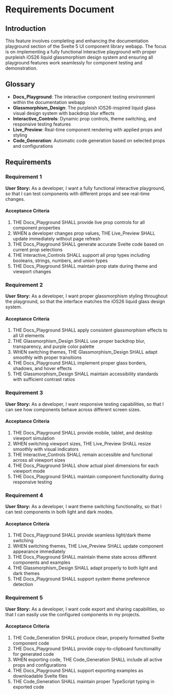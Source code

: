 # Requirements Document

## Introduction

This feature involves completing and enhancing the documentation playground section of the Svelte 5 UI component library webapp. The focus is on implementing a fully functional interactive playground with proper purpleish iOS26 liquid glassmorphism design system and ensuring all playground features work seamlessly for component testing and demonstration.

## Glossary

- **Docs_Playground**: The interactive component testing environment within the documentation webapp
- **Glassmorphism_Design**: The purpleish iOS26-inspired liquid glass visual design system with backdrop blur effects
- **Interactive_Controls**: Dynamic prop controls, theme switching, and responsive testing features
- **Live_Preview**: Real-time component rendering with applied props and styling
- **Code_Generation**: Automatic code generation based on selected props and configurations

## Requirements

### Requirement 1

**User Story:** As a developer, I want a fully functional interactive playground, so that I can test components with different props and see real-time changes.

#### Acceptance Criteria

1. THE Docs_Playground SHALL provide live prop controls for all component properties
2. WHEN a developer changes prop values, THE Live_Preview SHALL update immediately without page refresh
3. THE Docs_Playground SHALL generate accurate Svelte code based on current prop selections
4. THE Interactive_Controls SHALL support all prop types including booleans, strings, numbers, and union types
5. THE Docs_Playground SHALL maintain prop state during theme and viewport changes

### Requirement 2

**User Story:** As a developer, I want proper glassmorphism styling throughout the playground, so that the interface matches the iOS26 liquid glass design system.

#### Acceptance Criteria

1. THE Docs_Playground SHALL apply consistent glassmorphism effects to all UI elements
2. THE Glassmorphism_Design SHALL use proper backdrop blur, transparency, and purple color palette
3. WHEN switching themes, THE Glassmorphism_Design SHALL adapt smoothly with proper transitions
4. THE Docs_Playground SHALL implement proper glass borders, shadows, and hover effects
5. THE Glassmorphism_Design SHALL maintain accessibility standards with sufficient contrast ratios

### Requirement 3

**User Story:** As a developer, I want responsive testing capabilities, so that I can see how components behave across different screen sizes.

#### Acceptance Criteria

1. THE Docs_Playground SHALL provide mobile, tablet, and desktop viewport simulation
2. WHEN switching viewport sizes, THE Live_Preview SHALL resize smoothly with visual indicators
3. THE Interactive_Controls SHALL remain accessible and functional across all viewport sizes
4. THE Docs_Playground SHALL show actual pixel dimensions for each viewport mode
5. THE Docs_Playground SHALL maintain component functionality during responsive testing

### Requirement 4

**User Story:** As a developer, I want theme switching functionality, so that I can test components in both light and dark modes.

#### Acceptance Criteria

1. THE Docs_Playground SHALL provide seamless light/dark theme switching
2. WHEN switching themes, THE Live_Preview SHALL update component appearance immediately
3. THE Docs_Playground SHALL maintain theme state across different components and examples
4. THE Glassmorphism_Design SHALL adapt properly to both light and dark themes
5. THE Docs_Playground SHALL support system theme preference detection

### Requirement 5

**User Story:** As a developer, I want code export and sharing capabilities, so that I can easily use the configured components in my projects.

#### Acceptance Criteria

1. THE Code_Generation SHALL produce clean, properly formatted Svelte component code
2. THE Docs_Playground SHALL provide copy-to-clipboard functionality for generated code
3. WHEN exporting code, THE Code_Generation SHALL include all active props and configurations
4. THE Docs_Playground SHALL support exporting examples as downloadable Svelte files
5. THE Code_Generation SHALL maintain proper TypeScript typing in exported code